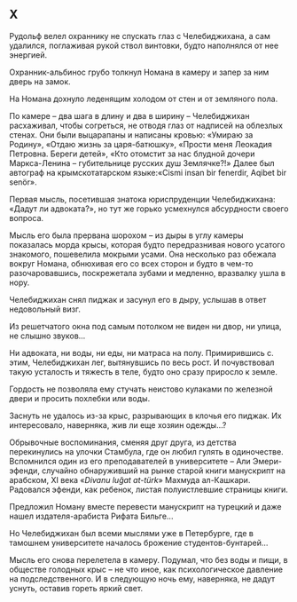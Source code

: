 ## X

Рудольф велел охраннику не спускать глаз с Челебиджихана, а сам удалился, поглаживая рукой ствол винтовки, будто наполнялся от нее энергией.

Охранник-альбинос грубо толкнул Номана в камеру и запер за ним дверь на замок.

На Номана дохнуло леденящим холодом от стен и от земляного пола.

По камере – два шага в длину и два в ширину – Челебиджихан расхаживал, чтобы согреться, не отводя глаз от надписей на облезлых стенах.
Они были выцарапаны и написаны кровью:
«Умираю за Родину», «Отдаю жизнь за царя-батюшку», «Прости меня Леокадия Петровна.
Береги детей», «Кто отомстит за нас блудной дочери Маркса-Ленина – губительнице русских душ Землячке?!» Далее был автограф на крымскотатарском языке:«Cismi insan bir fenerdir, Aqibet bir senör».

Первая мысль, посетившая знатока юриспруденции Челебиджихана:
«Дадут ли адвоката?», но тут же горько усмехнулся абсурдности своего вопроса.

Мысль его была прервана шорохом – из дыры в углу камеры показалась морда крысы, которая будто передразнивая нового усатого знакомого, пошевелила мокрыми усами.
Она несколько раз обежала вокруг Номана, обнюхивая его со всех сторон и будто в чем-то разочаровавшись, поскрежетала зубами и медленно, вразвалку ушла в нору.

Челебиджихан снял пиджак и засунул его в дыру, услышав в ответ недовольный визг.

Из решетчатого окна под самым потолком не виден ни двор, ни улица, не слышно звуков...

Ни адвоката, ни воды, ни еды, ни матраса на полу.
Примирившись с. этим, Челебиджихан лег, вытянувшись по весь рост.
И почувствовал такую усталость и тяжесть в теле, будто оно сразу приросло к земле.

Гордость не позволяла ему стучать неистово кулаками по железной двери и просить похлебки или воды. 

Заснуть не удалось из-за крыс, разрывающих в клочья его пиджак.
Их интересовало, наверняка, жив ли еще хозяин одежды...?

Обрывочные воспоминания, сменяя друг друга, из детства перекинулись на улочки Стамбула, где он любил гулять в одиночестве.
Вспомнился один из его преподавателей в университете – Али Эмери-эфенди, случайно обнаруживший на рынке старой книги манускрипт на арабском, XI века «<var>Divanu luğat at-türk</var>» Махмуда ал-Кашкари.
Радовался эфенди, как ребенок, листая полуистлевшие страницы книги.

Предложил Номану вместе перевести манускрипт на турецкий и даже нашел издателя-арабиста Рифата Бильге...

Но Челебиджихан был всеми мыслями уже в Петербурге, где в тамошнем университете началось брожение студентов-бунтарей...

Мысль его снова перелетела в камеру.
Подумал, что без воды и пищи, в обществе голодных крыс – не что иное, как психологическое давление на подследственного.
И в следующую ночь ему, наверняка, не дадут уснуть, оставив гореть яркий свет.
